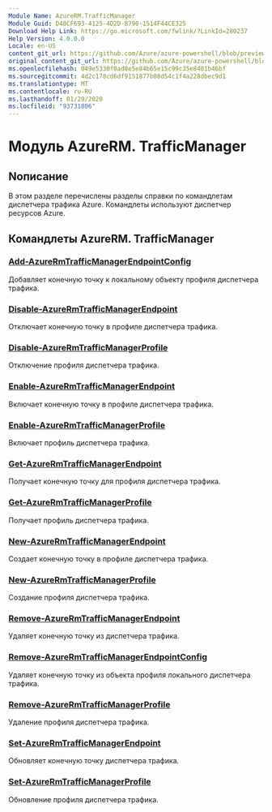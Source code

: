 ```yaml
---
Module Name: AzureRM.TrafficManager
Module Guid: D48CF693-4125-4D2D-8790-1514F44CE325
Download Help Link: https://go.microsoft.com/fwlink/?LinkId=280237
Help Version: 4.0.0.0
Locale: en-US
content_git_url: https://github.com/Azure/azure-powershell/blob/preview/src/ResourceManager/TrafficManager/Commands.TrafficManager2/help/AzureRM.TrafficManager.md
original_content_git_url: https://github.com/Azure/azure-powershell/blob/preview/src/ResourceManager/TrafficManager/Commands.TrafficManager2/help/AzureRM.TrafficManager.md
ms.openlocfilehash: 049e5330f0ad8e5e84b65e15c99c35e8481b46bf
ms.sourcegitcommit: 4d2c178cd6df9151877b08d54c1f4a228dbec9d1
ms.translationtype: MT
ms.contentlocale: ru-RU
ms.lasthandoff: 01/29/2020
ms.locfileid: "93731806"
---
```

# Модуль AzureRM. TrafficManager
## Nописание
В этом разделе перечислены разделы справки по командлетам диспетчера трафика Azure. Командлеты используют диспетчер ресурсов Azure.

## Командлеты AzureRM. TrafficManager
### [Add-AzureRmTrafficManagerEndpointConfig](Add-AzureRmTrafficManagerEndpointConfig.md)
Добавляет конечную точку к локальному объекту профиля диспетчера трафика.

### [Disable-AzureRmTrafficManagerEndpoint](Disable-AzureRmTrafficManagerEndpoint.md)
Отключает конечную точку в профиле диспетчера трафика.

### [Disable-AzureRmTrafficManagerProfile](Disable-AzureRmTrafficManagerProfile.md)
Отключение профиля диспетчера трафика.

### [Enable-AzureRmTrafficManagerEndpoint](Enable-AzureRmTrafficManagerEndpoint.md)
Включает конечную точку в профиле диспетчера трафика.

### [Enable-AzureRmTrafficManagerProfile](Enable-AzureRmTrafficManagerProfile.md)
Включает профиль диспетчера трафика.

### [Get-AzureRmTrafficManagerEndpoint](Get-AzureRmTrafficManagerEndpoint.md)
Получает конечную точку для профиля диспетчера трафика.

### [Get-AzureRmTrafficManagerProfile](Get-AzureRmTrafficManagerProfile.md)
Получает профиль диспетчера трафика.

### [New-AzureRmTrafficManagerEndpoint](New-AzureRmTrafficManagerEndpoint.md)
Создает конечную точку в профиле диспетчера трафика.

### [New-AzureRmTrafficManagerProfile](New-AzureRmTrafficManagerProfile.md)
Создание профиля диспетчера трафика.

### [Remove-AzureRmTrafficManagerEndpoint](Remove-AzureRmTrafficManagerEndpoint.md)
Удаляет конечную точку из диспетчера трафика.

### [Remove-AzureRmTrafficManagerEndpointConfig](Remove-AzureRmTrafficManagerEndpointConfig.md)
Удаляет конечную точку из объекта профиля локального диспетчера трафика.

### [Remove-AzureRmTrafficManagerProfile](Remove-AzureRmTrafficManagerProfile.md)
Удаление профиля диспетчера трафика.

### [Set-AzureRmTrafficManagerEndpoint](Set-AzureRmTrafficManagerEndpoint.md)
Обновляет конечную точку диспетчера трафика.

### [Set-AzureRmTrafficManagerProfile](Set-AzureRmTrafficManagerProfile.md)
Обновление профиля диспетчера трафика.

